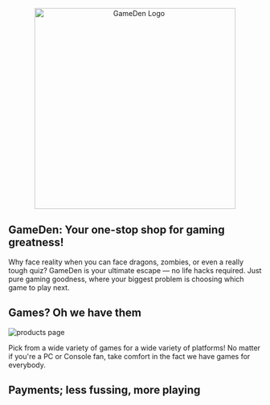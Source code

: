 <p align="center"><a href="https://cs2team19.cs2410-web01pvm.aston.ac.uk/Team-19/public/" target="_blank"><img src="https://cs2team19.cs2410-web01pvm.aston.ac.uk/Team-19/public/image/logo-removebg.png" width="400" alt="GameDen Logo"></a></p>

## GameDen: Your one-stop shop for gaming greatness!

Why face reality when you can face dragons, zombies, or even a really tough quiz? GameDen is your ultimate escape — no life hacks required. Just pure gaming goodness, where your biggest problem is choosing which game to play next.

## Games? Oh we have them
![products page](https://cs2team19.cs2410-web01pvm.aston.ac.uk/Team-19/public/image/2025-03-16%2014-05-18.gif)

Pick from a wide variety of games for a wide variety of platforms! No matter if you're a PC or Console fan, take comfort in the fact we have games for everybody.

## Payments; less fussing, more playing

